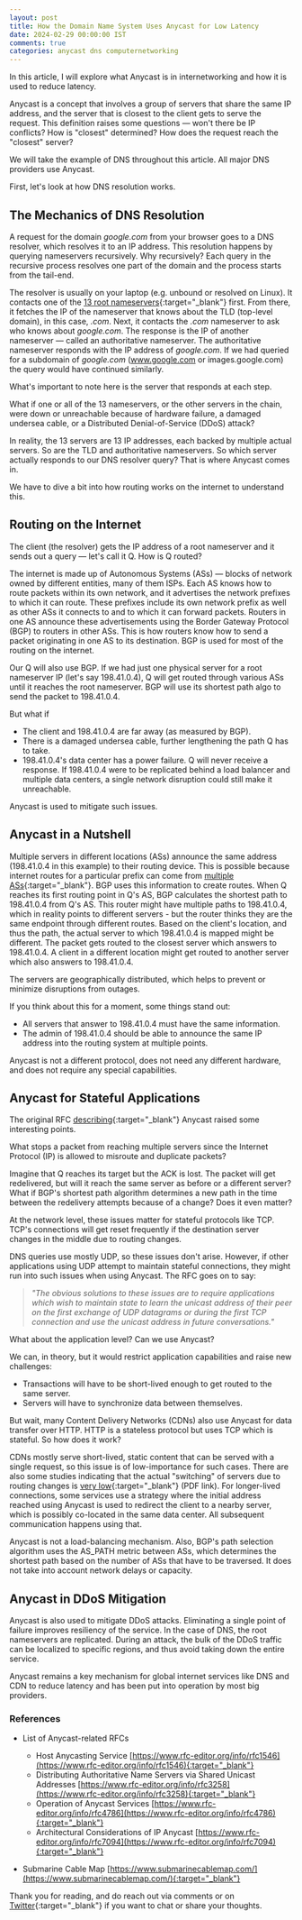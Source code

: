 ```yaml
---           
layout: post
title: How the Domain Name System Uses Anycast for Low Latency
date: 2024-02-29 00:00:00 IST
comments: true
categories: anycast dns computernetworking
---
```


In this article, I will explore what Anycast is in internetworking and how it is used to reduce latency.

Anycast is a concept that involves a group of servers that share the same IP address, and the server that is closest to
the client gets to serve the request. This definition raises some questions — won't there be IP conflicts? How is "closest"
determined? How does the request reach the "closest" server?

We will take the example of DNS throughout this article. All major DNS providers use Anycast.

First, let's look at how DNS resolution works.

## The Mechanics of DNS Resolution

A request for the domain *google.com* from your browser goes to a DNS resolver, which resolves it to an IP address. 
This resolution happens by querying nameservers recursively. Why recursively? Each query in the recursive process resolves 
one part of the domain and the process starts from the tail-end.

The resolver is usually on your laptop (e.g. unbound or resolved on Linux). It contacts one of the 
[13 root nameservers](https://www.iana.org/domains/root/servers){:target="_blank"} first. From there, it fetches the IP
of the nameserver that knows about the TLD (top-level domain), in this case, *.com*. Next, it contacts the *.com* nameserver 
to ask who knows about *google.com*. The response is the IP of another nameserver — called an authoritative nameserver. 
The authoritative nameserver responds with the IP address of *google.com*. If we had queried for a subdomain of *google.com* 
(www.google.com or images.google.com) the query would have continued similarly.

What's important to note here is the server that responds at each step.

What if one or all of the 13 nameservers, or the other servers in the chain, were down or unreachable because of hardware failure,
a damaged undersea cable, or a Distributed Denial-of-Service (DDoS) attack?

In reality, the 13 servers are 13 IP addresses, each backed by multiple actual servers. So are the TLD and 
authoritative nameservers. So which server actually responds to our DNS resolver query? That is where Anycast comes in.

We have to dive a bit into how routing works on the internet to understand this.

## Routing on the Internet

The client (the resolver) gets the IP address of a root nameserver and it sends out a query — let's call it Q. 
How is Q routed?

The internet is made up of Autonomous Systems (ASs) — blocks of network owned by different entities, 
many of them ISPs. Each AS knows how to route packets within its own network, and it advertises the network prefixes to
which it can route. These prefixes include its own network prefix as well as other ASs it connects to and to which it
can forward packets. Routers in one AS announce these advertisements using the Border Gateway Protocol (BGP) to routers in other
ASs. This is how routers know how to send a packet originating in one AS to its destination. BGP is used for most of the routing on the internet.

Our Q will also use BGP. If we had just one physical server for a root nameserver IP (let's say 198.41.0.4),
Q will get routed through various ASs until it reaches the root nameserver. BGP will use its shortest path algo to send the packet to 198.41.0.4.

But what if
- The client and 198.41.0.4 are far away (as measured by BGP).
- There is a damaged undersea cable, further lengthening the path Q has to take.
- 198.41.0.4's data center has a power failure. Q will never receive a response. If 198.41.0.4 were to be replicated 
behind a load balancer and multiple data centers, a single network disruption could still make it unreachable.

Anycast is used to mitigate such issues.

## Anycast in a Nutshell

Multiple servers in different locations (ASs) announce the same address (198.41.0.4 in this example) to their routing device.
This is possible because internet routes for a particular prefix can come from 
[multiple ASs](https://bgp.potaroo.net/as6447/bgp-multi-org-prefix.txt){:target="_blank"}. BGP uses this information to 
create routes. When Q reaches its first routing point in Q's AS, BGP calculates the shortest path to 198.41.0.4 from Q's AS.
This router might have multiple paths to 198.41.0.4, which in reality points to different servers - but the router thinks 
they are the same endpoint through different routes. Based on the client's location, and thus the path, the actual server to
which 198.41.0.4 is mapped might be different. The packet gets routed to the closest server which answers to 198.41.0.4.
A client in a different location might get routed to another server which also answers to 198.41.0.4.

The servers are geographically distributed, which helps to prevent or minimize disruptions from outages.

If you think about this for a moment, some things stand out:
- All servers that answer to 198.41.0.4 must have the same information.
- The admin of 198.41.0.4 should be able to announce the same IP address into the routing system at multiple points.

Anycast is not a different protocol, does not need any different hardware, and does not require any special capabilities.

## Anycast for Stateful Applications

The original RFC [describing](https://datatracker.ietf.org/doc/html/rfc1546){:target="_blank"} Anycast raised some interesting points.

What stops a packet from reaching multiple servers since the Internet Protocol (IP) is allowed to misroute and duplicate packets?

Imagine that Q reaches its target but the ACK is lost. The packet will get redelivered, but will it reach the same server as
before or a different server? What if BGP's shortest path algorithm determines a new path in the time between the redelivery 
attempts because of a change? Does it even matter?

At the network level, these issues matter for stateful protocols like TCP. TCP's connections will get reset frequently 
if the destination server changes in the middle due to routing changes.

DNS queries use mostly UDP, so these issues don't arise. However, if other applications using UDP attempt to maintain stateful 
connections, they might run into such issues when using Anycast. The RFC goes on to say:
> *"The obvious solutions to these issues are to require applications which wish to maintain state to learn the unicast address of their peer on the first exchange of UDP datagrams or during the first TCP connection and use the unicast address in future conversations."* 

What about the application level? Can we use Anycast?

We can, in theory, but it would restrict application capabilities and raise new challenges:
- Transactions will have to be short-lived enough to get routed to the same server.
- Servers will have to synchronize data between themselves.

But wait, many Content Delivery Networks (CDNs) also use Anycast for data transfer over HTTP. HTTP is a stateless protocol 
but uses TCP which is stateful. So how does it work?

CDNs mostly serve short-lived, static content that can be served with a single request, so this issue is of 
low-importance for such cases. There are also some studies indicating that the actual "switching" of servers due to routing 
changes is [very low](https://archive.nanog.org/meetings/nanog37/presentations/matt.levine.pdf){:target="_blank"} (PDF link). 
For longer-lived connections, some services use a strategy where the initial address 
reached using Anycast is used to redirect the client to a nearby server, which is possibly co-located in the same data center. 
All subsequent communication happens using that.

Anycast is not a load-balancing mechanism. Also, BGP's path selection algorithm uses the AS_PATH metric between ASs, which 
determines the shortest path based on the number of ASs that have to be traversed. It does not take into account network delays or capacity.

## Anycast in DDoS Mitigation

Anycast is also used to mitigate DDoS attacks. Eliminating a single point of failure improves resiliency of the service. 
In the case of DNS, the root nameservers are replicated. During an attack, the bulk of the DDoS traffic can be localized
to specific regions, and thus avoid taking down the entire service.

Anycast remains a key mechanism for global internet services like DNS and CDN to reduce latency and has been put into operation by most big providers.

### References
- List of Anycast-related RFCs
  - Host Anycasting Service [https://www.rfc-editor.org/info/rfc1546](https://www.rfc-editor.org/info/rfc1546){:target="_blank"}
  - Distributing Authoritative Name Servers via Shared Unicast Addresses [https://www.rfc-editor.org/info/rfc3258](https://www.rfc-editor.org/info/rfc3258){:target="_blank"}
  - Operation of Anycast Services [https://www.rfc-editor.org/info/rfc4786](https://www.rfc-editor.org/info/rfc4786){:target="_blank"}
  - Architectural Considerations of IP Anycast [https://www.rfc-editor.org/info/rfc7094](https://www.rfc-editor.org/info/rfc7094){:target="_blank"}

- Submarine Cable Map [https://www.submarinecablemap.com/](https://www.submarinecablemap.com/){:target="_blank"}

Thank you for reading, and do reach out via comments or on [Twitter](https://twitter.com/talonx){:target="_blank"} if you want to chat or share your thoughts.
